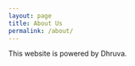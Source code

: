 ```yaml
---
layout: page
title: About Us
permalink: /about/
---
```


This website is powered by Dhruva.



[^1]: I am currently learning AP CSP. This is my Fastpages Blog.
